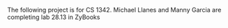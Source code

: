 The following project is for CS 1342. Michael Llanes and Manny Garcia are completing lab 28.13 in ZyBooks
